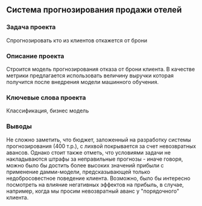 ## Система прогнозирования продажи отелей

### Задача проекта
Спрогнозировать кто из клиентов откажется от брони

### Описание проекта
Строится модель прогнозирования отказа от брони клиента. В качестве метрики предлагается использовать величину выручки которая получится после внедрения модели машинного обучения.

### Ключевые слова проекта
Классификация, бизнес модель

### Выводы
Не сложно заметить, что бюджет, заложенный на разработку системы прогнозирования (400 т.р.), с лихвой покрывается за счет невозвратных авансов. Однако стоит также отметь, что условиями задачи не накладываются штрафы за неправильные прогнозы - иначе говоря, можно было бы достить более высоких значений прибыли с применение дамми-модели, предсказывающей только недобросовестное поведение клиента. Возможно, было бы интересно посмотреть на влияние негативных эффектов на прибыль, в случае, например, когда мы просим невозвратный аванс у "порядочного" клиента.

